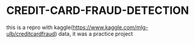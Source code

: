 # CREDIT-CARD-FRAUD-DETECTION
this is a repro with kaggle(https://www.kaggle.com/mlg-ulb/creditcardfraud) data, it was a practice project
